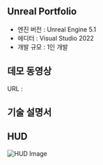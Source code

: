 Unreal Portfolio
---
+ 엔진 버전 : Unreal Engine 5.1
+ 에디터 : Visual Studio 2022
+ 개발 규모 : 1인 개발

데모 동영상
---
URL : 

기술 설명서
---
HUD
---
![HUD Image](https://github.com/mettal142/TPS/issues/1#issue-2205915155)
